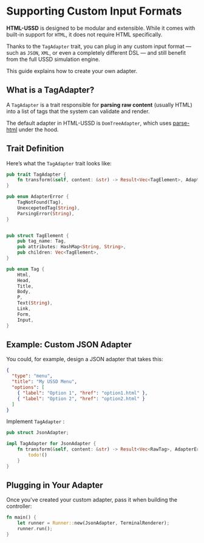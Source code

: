 # Supporting Custom Input Formats

**HTML-USSD** is designed to be modular and extensible. While it comes with built-in support for `HTML`, it does not require HTML specifically.

Thanks to the `TagAdapter` trait, you can plug in any custom input format — such as `JSON`, `XML`, or even a completely different DSL — and still benefit from the full USSD simulation engine.

This guide explains how to create your own adapter.

## What is a TagAdapter?

A `TagAdapter` is a trait responsible for **parsing raw content** (usually HTML) into a list of tags that the system can validate and render.

The default adapter in HTML-USSD is `DomTreeAdapter`, which uses [parse-html](https://github.com/heryfitiavana22/parse-html) under the hood.

## Trait Definition

Here’s what the `TagAdapter` trait looks like:

```rust
pub trait TagAdapter {
    fn transform(&self, content: &str) -> Result<Vec<TagElement>, AdapterError>;
}

pub enum AdapterError {
    TagNotFound(Tag),
    UnexcepetedTag(String),
    ParsingError(String),
}


pub struct TagElement {
    pub tag_name: Tag,
    pub attributes: HashMap<String, String>,
    pub children: Vec<TagElement>,
}

pub enum Tag {
    Html,
    Head,
    Title,
    Body,
    P,
    Text(String),
    Link,
    Form,
    Input,
}

```

## Example: Custom JSON Adapter

You could, for example, design a JSON adapter that takes this:

```json
{
  "type": "menu",
  "title": "My USSD Menu",
  "options": [
    { "label": "Option 1", "href": "option1.html" },
    { "label": "Option 2", "href": "option2.html" }
  ]
}
```

Implement `TagAdapter` :

```rust
pub struct JsonAdapter;

impl TagAdapter for JsonAdapter {
    fn transform(&self, content: &str) -> Result<Vec<RawTag>, AdapterError> {
        todo!()
    }
}
```

## Plugging in Your Adapter

Once you've created your custom adapter, pass it when building the controller:

```rust
fn main() {
    let runner = Runner::new(JsonAdapter, TerminalRenderer);
    runner.run();
}
```